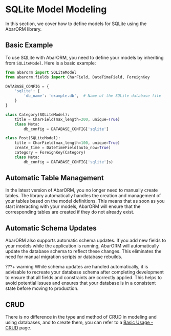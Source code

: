 # SQLite Model Modeling

In this section, we cover how to define models for SQLite using the AbarORM library.

## Basic Example

To use SQLite with AbarORM, you need to define your models by inheriting from `SQLiteModel`. Here is a basic example:

```python
from abarorm import SQLiteModel
from abarorm.fields import CharField, DateTimeField, ForeignKey

DATABASE_CONFIG = {
    'sqlite': {
        'db_name': 'example.db',  # Name of the SQLite database file
    }
}

class Category(SQLiteModel):
    title = CharField(max_length=200, unique=True)
    class Meta:
        db_config = DATABASE_CONFIG['sqlite']

class Post(SQLiteModel):
    title = CharField(max_length=100, unique=True)
    create_time = DateTimeField(auto_now=True)
    category = ForeignKey(Category)
    class Meta:
        db_config = DATABASE_CONFIG['sqlite']s)
```
## Automatic Table Management
In the latest version of AbarORM, you no longer need to manually create tables. The library automatically handles the creation and management of your tables based on the model definitions. This means that as soon as you start interacting with your models, AbarORM will ensure that the corresponding tables are created if they do not already exist.

## Automatic Schema Updates
AbarORM also supports automatic schema updates. If you add new fields to your models while the application is running, AbarORM will automatically update the database schema to reflect these changes. This eliminates the need for manual migration scripts or database rebuilds.

???+ warning
    While schema updates are handled automatically, it is advisable to recreate your database schema after completing development to ensure that all fields and constraints are correctly applied. This helps to avoid potential issues and ensures that your database is in a consistent state before moving to production.

## CRUD
There is no difference in the type and method of CRUD in modeling and using databases, and to create them, you can refer to a [Basic Usage - CRUD](/basic_usage/#step-3-perform-crud-operations) page.